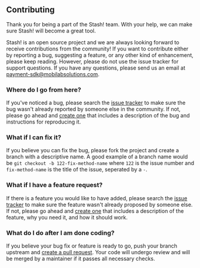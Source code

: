 ## Contributing

Thank you for being a part of the Stash! team. With your help, we can make sure Stash! will become a great tool.

Stash! is an open source project and we are always looking forward to receive contributions from the community! If you want to contribute either by reporting a bug, suggesting a feature, or any other kind of enhancement, please keep reading. However, please do not use the issue tracker for support questions. If you have any questions, please send us an email at payment-sdk@mobilabsolutions.com.

### Where do I go from here?

If you've noticed a bug, please search the [issue tracker](https://github.com/mobilabsolutions/payment-sdk-backend-open/issues) to make sure the bug wasn't already reported by someone else in the community. If not, please go ahead and [create one](https://github.com/mobilabsolutions/payment-sdk-backend-open/issues/new) that includes a description of the bug and instructions for reproducing it.

### What if I can fix it?

If you believe you can fix the bug, please fork the project and create a branch with a descriptive name. A good example of a branch name would be 
```git checkout -b 122-fix-method-name``` where `122` is the issue number and `fix-method-name` is the title of the issue, seperated by a `-`.

### What if I have a feature request?

If there is a feature you would like to have added, please search the [issue tracker](https://github.com/mobilabsolutions/payment-sdk-backend-open/issues) to make sure the feature wasn't already proposed by someone else. If not, please go ahead and [create one](https://github.com/mobilabsolutions/payment-sdk-backend-open/issues/new) that includes a description of the feature, why you need it, and how it should work.

### What do I do after I am done coding?

If you believe your bug fix or feature is ready to go, push your branch upstream and [create a pull request](https://github.com/mobilabsolutions/payment-sdk-backend-open/compare). Your code will undergo review and will be merged by a maintainer if it passes all necessary checks.
